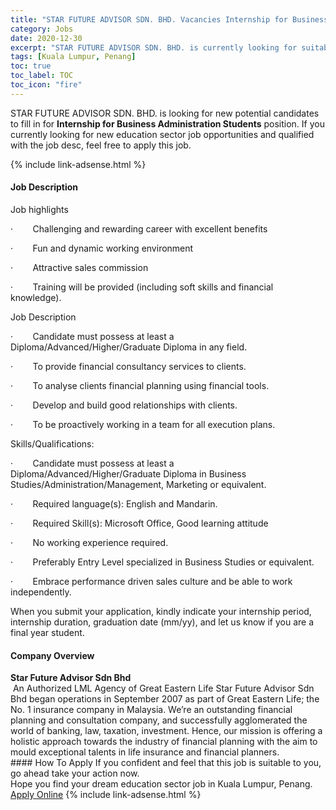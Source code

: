 ```yaml
---
title: "STAR FUTURE ADVISOR SDN. BHD. Vacancies Internship for Business Administration Students" 
category: Jobs 
date: 2020-12-30 
excerpt: "STAR FUTURE ADVISOR SDN. BHD. is currently looking for suitable person to fill in the Internship for Business Administration Students which positioned at Kuala Lumpur, Penang" 
tags: [Kuala Lumpur, Penang] 
toc: true 
toc_label: TOC 
toc_icon: "fire" 
--- 
```


<p>STAR FUTURE ADVISOR SDN. BHD. is looking for new potential candidates to fill in for <b>Internship for Business Administration Students</b> position. If you currently looking for new education sector job opportunities and qualified with the job desc, feel free to apply this job.
</p>{% include link-adsense.html %} 
 <div><div><div><h4>Job Description</h4></div></div><div><div><span><div><p>Job highlights</p><p>&#183;&#160;&#160;&#160;&#160;&#160;&#160;&#160;&#160;Challenging and rewarding career with excellent benefits</p><p>&#183;&#160;&#160;&#160;&#160;&#160;&#160;&#160;&#160;Fun and dynamic working environment</p><p>&#183;&#160;&#160;&#160;&#160;&#160;&#160;&#160;&#160;Attractive sales commission</p><p>&#183;&#160;&#160;&#160;&#160;&#160;&#160;&#160;&#160;Training will be provided (including soft skills and financial knowledge).</p><p>Job Description</p><p>&#183;&#160;&#160;&#160;&#160;&#160;&#160;&#160;&#160;Candidate must possess at least a Diploma/Advanced/Higher/Graduate Diploma in any field.</p><p>&#183;&#160;&#160;&#160;&#160;&#160;&#160;&#160;&#160;To provide financial consultancy services to clients.</p><p>&#183;&#160;&#160;&#160;&#160;&#160;&#160;&#160;&#160;To analyse clients financial planning using financial tools.</p><p>&#183;&#160;&#160;&#160;&#160;&#160;&#160;&#160;&#160;Develop and build good relationships with clients.</p><p>&#183;&#160;&#160;&#160;&#160;&#160;&#160;&#160;&#160;To be proactively working in a team for all execution plans.</p><p>Skills/Qualifications:</p><p>&#183;&#160;&#160;&#160;&#160;&#160;&#160;&#160;&#160;Candidate must possess at least a Diploma/Advanced/Higher/Graduate Diploma in Business Studies/Administration/Management, Marketing or equivalent.</p><p>&#183;&#160;&#160;&#160;&#160;&#160;&#160;&#160;&#160;Required language(s): English and Mandarin.</p><p>&#183;&#160;&#160;&#160;&#160;&#160;&#160;&#160;&#160;Required Skill(s): Microsoft Office, Good learning attitude</p><p>&#183;&#160;&#160;&#160;&#160;&#160;&#160;&#160;&#160;No working experience required.</p><p>&#183;&#160;&#160;&#160;&#160;&#160;&#160;&#160;&#160;Preferably Entry Level specialized in Business Studies or equivalent.</p><p>&#183;&#160;&#160;&#160;&#160;&#160;&#160;&#160;&#160;Embrace performance driven sales culture and be able to work independently.</p><p>When you submit your application, kindly indicate your internship period, internship duration, graduation date (mm/yy), and let us know if you are a final year student.</p></div></span></div></div></div> 
<div><div><div><h4>Company Overview</h4></div></div><div><div><span><div><div><strong>Star Future Advisor Sdn Bhd</strong>
<div>&#160;An Authorized LML Agency of Great Eastern Life Star Future Advisor Sdn Bhd began operations in September 2007 as part of Great Eastern Life; the No. 1 insurance company in Malaysia. We&#8217;re an outstanding financial planning and consultation company, and successfully agglomerated the world of banking, law, taxation, investment. Hence, our mission is offering a holistic approach towards the industry of financial planning with the aim to mould exceptional talents in life insurance and financial planners.</div>
</div></div></span></div></div></div> 
#### How To Apply 
If you confident and feel that this job is suitable to you, go ahead take your action now. <br/> 
Hope you find your dream education sector job in Kuala Lumpur, Penang. <br/> 
<a href="https://www.jobstreet.com.my/en/job/internship-for-business-administration-students-4453655?jobId=jobstreet-my-job-4453655&sectionRank=1&token=0~b2070f5e-041f-49dd-8fd4-6d7c1237ccf1&fr=SRP%20View%20In%20New%20Ta" class="btn btn--info" target="_blank" rel="nofollow noopenner">Apply Online</a> 
{% include link-adsense.html %} 
